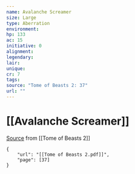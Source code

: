 ```yaml
---
name: Avalanche Screamer
size: Large
type: Aberration
environment: 
hp: 133
ac: 15
initiative: 0
alignment: 
legendary: 
lair: 
unique: 
cr: 7
tags: 
source: "Tome of Beasts 2: 37"
url: ""
---
```

# [[Avalanche Screamer]]

[Source](zotero://open-pdf/library/items/9UQIAB6R?page=37) from [[Tome of Beasts 2]]

```pdf
{
	"url": "[[Tome of Beasts 2.pdf]]",
	"page": [37]
}
```

